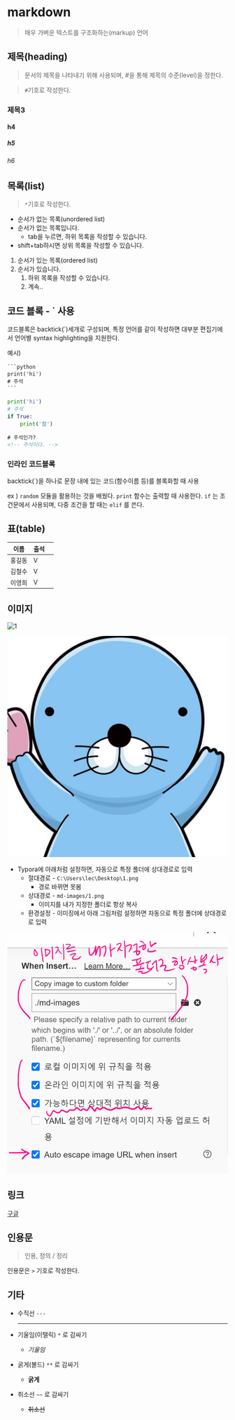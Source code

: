 # markdown 

> 매우 가벼운 텍스트를 구조화하는(markup) 언어

## 제목(heading) 

> 문서의 제목을 나타내기 위해 사용되며, #을 통해 제목의 수준(level)을 정한다.

> `#`기호로 작성한다.

### 제목3

#### h4

##### h5

###### h6

## 목록(list) 

> `*`기호로 작성한다.

* 순서가 없는 목록(unordered list)
* 순서가 없는 목록입니다.
  * tab을 누르면, 하위 목록을 작성할 수 있습니다.
* shift+tab하시면 상위 목록을 작성할 수 있습니다.

1. 순서가 있는 목록(ordered list)
2. 순서가 있습니다.
   1. 하위 목록을 작성할 수 있습니다.
   2. 계속..

## 코드 블록 - ` 사용

코드블록은 backtick(`)세개로 구성되며, 특정 언어를 같이 작성하면 대부분 편집기에서 언어별 syntax highlighting을 지원한다.

예시) 

```
​```python
print('hi')
# 주석
​```
```

```python
print('hi')
# 주석
if True:
    print('참')
```

```html
# 주석인가?
<!-- 주석이다. -->
```

### 인라인 코드블록

backtick(`)을 하나로 문장 내에 있는 코드(함수이름 등)를 블록화할 때 사용

ex ) `random` 모듈을 활용하는 것을 배웠다. `print` 함수는 출력할 때 사용한다. `if` 는 조건문에서 사용되며, 다중 조건을 할 때는 `elif` 를 쓴다.



## 표(table)

| 이름   | 출석 |      |
| ------ | ---- | ---- |
| 홍길동 | V    |      |
| 김철수 | V    |      |
| 이영희 | V    |      |

## 이미지

![1](C:\Users\lec\Desktop\1.png)

![1](md-images/1.png)

* Typora에 아래처럼 설정하면, 자동으로 특정 폴더에 상대경로로 입력
  * 절대경로 - `C:\Users\lec\Desktop\1.png`
    * 경로 바뀌면 못봄
  * 상대경로 - `md-images/1.png`
    * 이미지를 내가 지정한 폴더로 항상 복사
  * 환경설정 - 이미징에서 아래 그림처럼 설정하면 자동으로 특정 폴더에 상대경로로 입력

![image-20210715100036428](md-images/image-20210715100036428.png)

## 링크

[구글](https://google.com)

## 인용문

> 인용, 정의 / 정리

인용문은 `>` 기호로 작성한다.

## 기타

* 수직선 `---` 

  ---

* 기울임(이탤릭) `*` 로 감싸기

  * *기울임*

* 굵게(볼드) `**` 로 감싸기

  * **굵게**

* 취소선 `~~` 로 감싸기

  * ~~취소선~~

  























